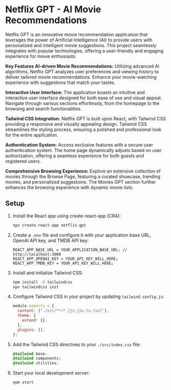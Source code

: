 # Netflix GPT - AI Movie Recommendations

Netflix GPT is an innovative movie recommendation application that leverages the power of Artificial Intelligence (AI) to provide users with personalized and intelligent movie suggestions. This project seamlessly integrates with popular technologies, offering a user-friendly and engaging experience for movie enthusiasts.

**Key Features**
**AI-driven Movie Recommendations:** Utilizing advanced AI algorithms, Netflix GPT analyzes user preferences and viewing history to deliver tailored movie recommendations. Enhance your movie-watching experience with suggestions that match your tastes.

**Interactive User Interface:** The application boasts an intuitive and interactive user interface designed for both ease of use and visual appeal. Navigate through various sections effortlessly, from the homepage to the browsing and search functionalities.

**Tailwind CSS Integration:** Netflix GPT is built upon React, with Tailwind CSS providing a responsive and visually appealing design. Tailwind CSS streamlines the styling process, ensuring a polished and professional look for the entire application.

**Authentication System:** Access exclusive features with a secure user authentication system. The home page dynamically adjusts based on user authorization, offering a seamless experience for both guests and registered users.

**Comprehensive Browsing Experience:** Explore an extensive collection of movies through the Browse Page, featuring a curated showcase, trending movies, and personalized suggestions. The Movies GPT section further enhances the browsing experience with dynamic movie lists.

## Setup

1. Install the React app using create-react-app (CRA):

    ```bash
    npx create-react-app netflix-gpt
    ```

2. Create a `.env` file and configure it with your application base URL, OpenAI API key, and TMDB API key:

    ```env
    REACT_APP_BASE_URL = YOUR_APPLICATION_BASE_URL; // http://localhost:3000
    REACT_APP_OPENAI_KEY = YOUR_API_KEY_WILL_HERE;
    REACT_APP_TMDB_KEY = YOUR_API_KEY_WILL_HERE;
    ```

3. Install and initialize Tailwind CSS:

    ```bash
    npm install -D tailwindcss
    npx tailwindcss init
    ```

4. Configure Tailwind CSS in your project by updating `tailwind.config.js`:

    ```js
    module.exports = {
      content: ["./src/**/*.{js,jsx,ts,tsx}"],
      theme: {
        extend: {},
      },
      plugins: [],
    };
    ```

5. Add the Tailwind CSS directives to your `./src/index.css` file:

    ```css
    @tailwind base;
    @tailwind components;
    @tailwind utilities;
    ```

6. Start your local development server:

    ```bash
    npm start
    ```
